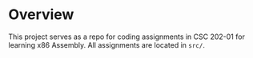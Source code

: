 # Overview

This project serves as a repo for coding assignments in CSC 202-01 for learning x86 Assembly. All assignments are located in `src/`.
